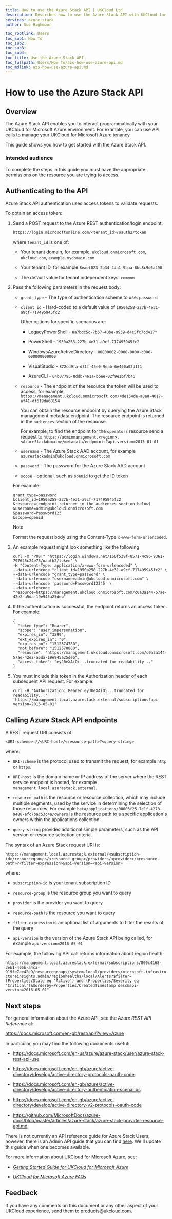 ```yaml
---
title: How to use the Azure Stack API | UKCloud Ltd
description: Describes how to use the Azure Stack API with UKCloud for Microsoft Azure
services: azure-stack
author: Sue Highmoor

toc_rootlink: Users
toc_sub1: How To
toc_sub2:
toc_sub3:
toc_sub4:
toc_title: Use the Azure Stack API
toc_fullpath: Users/How To/azs-how-use-azure-api.md
toc_mdlink: azs-how-use-azure-api.md
---
```


# How to use the Azure Stack API

## Overview

The Azure Stack API enables you to interact programmatically with your UKCloud for Microsoft Azure environment. For example, you can use API calls to manage your UKCloud for Microsoft Azure tenancy.

This guide shows you how to get started with the Azure Stack API.

### Intended audience

To complete the steps in this guide you must have the appropriate permissions on the resource you are trying to access.

## Authenticating to the API

Azure Stack API authentication uses access tokens to validate requests.

To obtain an access token:

1. Send a POST request to the Azure REST authentication/login endpoint:

    `https://login.microsoftonline.com/<tenant_id>/oauth2/token`

    where `tenant_id` is one of:

    - Your tenant domain, for example, `ukcloud.onmicrosoft.com`, `ukcloud.com`, `example.mydomain.com`

    - Your tenant ID, for example `8eaef023-2b34-4da1-9baa-8bc8c9d6a490`

    - The default value for tenant independent keys: `common`

2. Pass the following parameters in the request body:

    - `grant_type` - The type of authentication scheme to use: `password`

    - `client_id` - Hard-coded to a default value of `1950a258-227b-4e31-a9cf-717495945fc2`

        Other options for specific scenarios are:

        - LegacyPowerShell - `0a7bdc5c-7b57-40be-9939-d4c5fc7cd417*`

        - PowerShell - `1950a258-227b-4e31-a9cf-717495945fc2`

        - WindowsAzureActiveDirectory - `00000002-0000-0000-c000-000000000000`

        - VisualStudio - `872cd9fa-d31f-45e0-9eab-6e460a02d1f1`

        - AzureCLI - `04b07795-8ddb-461a-bbee-02f9e1bf7b46`

    - `resource` - The endpoint of the resource the token will be used to access, for example,
    `https://management.ukcloud.onmicrosoft.com/4de154de-a8a8-4017-af41-df619da68154`

        You can obtain the resource endpoint by querying the Azure Stack management metadata endpoint. The resource endpoint is returned in the `audiences` section of the response.

        For example, to find the endpoint for the `operators` resource send a request to `https://adminmanagement.<region>.<AzureStackdomain>/metadata/endpoints?api-version=2015-01-01`

    - `username` - The Azure Stack AAD account, for example `azurestackadmin@ukcloud.onmicrosoft.com`

    - `password` - The password for the Azure Stack AAD account

    - `scope` - optional, such as `openid` to get the ID token

    For example:

    ```
    grant_type=password
    &client_id=1950a258-227b-4e31-a9cf-717495945fc2
    &resource=(endpoint returned in the audiences section below)
    &username=admin@ukcloud.onmicrosoft.com
    &password=Password123
    &scope=openid
    ```

    > [!NOTE]
    > Format the request body using the Content-Type `x-www-form-urlencoded`.

3. An example request might look something like the following

    ```
    curl -X "POST" "https://login.windows.net/160f539f-8571-4c96-9361-797645c24e75/oauth2/token" \
    -H "Content-Type: application/x-www-form-urlencoded" \
    --data-urlencode "client_id=1950a258-227b-4e31-a9cf-717495945fc2" \
    --data-urlencode "grant_type=password" \
    --data-urlencode "username=admin@ukcloud.onmicrosoft.com" \
    --data-urlencode 'password=Password12345' \
    --data-urlencode "resource=https://management.ukcloud.onmicrosoft.com/c0a3a144-57ae-42e2-a5da-19e945a25deb"

4. If the authentication is successful, the endpoint returns an access token. For example:

    ```
    {
      "token_type": "Bearer",
      "scope": "user_impersonation",
      "expires_in": "3599",
      "ext_expires_in": "0",
      "expires_on": "1512574780",
      "not_before": "1512570880",
      "resource": "https://management.ukcloud.onmicrosoft.com/c0a3a144-57ae-42e2-a5da-19e945a25deb",
      "access_token": "eyJ0eXAiOi...truncated for readability..."
    }
    ```

5. You must include this token in the Authorization header of each subsequent API request. For example:

    ```
    curl -H "Authorization: Bearer eyJ0eXAiOi...truncated for readability..." 'https://management.local.azurestack.external/subscriptions?api-version=2016-05-01'
    ```

## Calling Azure Stack API endpoints

A REST request URI consists of:

`<URI-scheme>://<URI-host>/<resource-path>?<query-string>`

where:

- `URI-scheme` is the protocol used to transmit the request, for example `http` or `https`.

- `URI-host` is the domain name or IP address of the server where the REST service endpoint is hosted, for example `management.local.azurestack.external`.

- `resource-path` is the resource or resource collection, which may include multiple segments, used by the service in determining the selection of those resources. For example `beta/applications/00003f25-7e1f-4278-9488-efc7bac53c4a/owners` is the resource path to a specific application's owners within the applications collection.

- `query-string` provides additional simple parameters, such as the API version or resource selection criteria.

The syntax of an Azure Stack request URI is:

`https://management.local.azurestack.external/<subscription-id>/resourcegroups/<resource-group>/providers/<provider>/<resource-path>?<filter-expression>&api-version=<api-version>`

where:

- `subscription-id` is your tenant subscription ID

- `resource-group` is the resource group you want to query

- `provider` is the provider you want to query

- `resource-path` is the resource you want to query

- `filter-expression` is an optional list of arguments to filter the results of the query

- `api-version` is the version of the Azure Stack API being called, for example `api-version=2016-05-01`

For example, the following API call returns information about region health:

`https://management.local.azurestack.external/subscriptions/800c4168-3eb1-405b-a4ca-919fe7ee42e9/resourcegroups/system.local/providers/microsoft.infrastructureinsights.admin/regionhealths/local/Alerts?$filter=(Properties/State eq 'Active') and (Properties/Severity eq 'Critical')&$orderby=Properties/CreatedTimestamp desc&api-version=2016-05-01"`

## Next steps

For general information about the Azure API, see the *Azure REST API Reference* at:

<https://docs.microsoft.com/en-gb/rest/api/?view=Azure>

In particular, you may find the following documents useful:

- <https://docs.microsoft.com/en-us/azure/azure-stack/user/azure-stack-rest-api-use>

- <https://docs.microsoft.com/en-gb/azure/active-directory/develop/active-directory-protocols-oauth-code>

- <https://docs.microsoft.com/en-gb/azure/active-directory/develop/active-directory-authentication-scenarios>

- <https://docs.microsoft.com/en-gb/azure/active-directory/develop/active-directory-v2-protocols-oauth-code>

- <https://github.com/MicrosoftDocs/azure-docs/blob/master/articles/azure-stack/azure-stack-provider-resource-api.md>

There is not currently an API reference guide for Azure Stack Users; however, there is an Admin API guide that you can find [here]("https://docs.microsoft.com/en-us/rest/api/azure-stack/"). We'll update this guide when one becomes available.

For more information about UKCloud for Microsoft Azure, see:

- [*Getting Started Guide for UKCloud for Microsoft Azure*](azs-gs.md)

- [*UKCloud for Microsoft Azure FAQs*](azs-faq.md)

## Feedback

If you have any comments on this document or any other aspect of your UKCloud experience, send them to <products@ukcloud.com>.